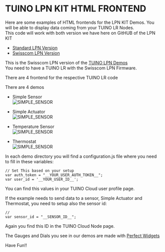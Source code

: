 # TUINO LPN KIT HTML FRONTEND

Here are some examples of HTML frontends for the LPN KIT Demos. You will be able to display data coming from your TUINO LR Nodes.</br>
This code will work with both version we have here on GitHUB of the LPN KIT
- [Standard LPN Version](https://github.com/gimasi/TUINO-LPN-KIT-DEMOS)
- [Swisscom LPN Version](https://github.com/gimasi/TUINO-LPN-KIT-DEMOS)


This is the Swisscom LPN version of the [TUINO LPN Demos](https://github.com/gimasi/TUINO-LPN-KIT-DEMOS )<br/>
You need to have a TUINO LR with the Swisscom LPN Firmware.<br/>

There are 4 frontend for the respective TUINO LR code<br/>

There are 4 demos
- Simple Sensor<br>
![SIMPLE_SENSOR](/docs/imgs/simple_sensors.png?raw=true)

- Simple Actuator<br>
![SIMPLE_SENSOR](/docs/imgs/simple_actuator.png?raw=true)

- Temperature Sensor<br>
![SIMPLE_SENSOR](/docs/imgs/temperature_sensor.png?raw=true)

- Thermostat<br>
![SIMPLE_SENSOR](/docs/imgs/thermostat.png?raw=true)

In each demo directory you will find a configuration.js file where you need to fill in these variables:<br/>

```
// Set This based on your setup
var auth_token = "__YOUR_USER_AUTH_TOKEN__";
var user_id = '__YOUR_USER_ID__';
```

You can find this values in your TUINO Cloud user profile page.<br/>


If the example needs to send data to a sensor, Simple Actuator and Thermostat, you need to setup also the sensor id:<br/>

```
//
var sensor_id = "__SENSOR_ID__";
```

Again you find this ID in the TUINO Cloud Node page.


The Gauges and Dials you see in our demos are made with [Perfect Widgets](http://perfectwidgets.com/Main)

Have Fun!!
